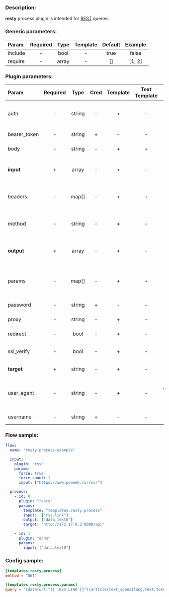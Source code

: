 ### Description:

**resty** process plugin is intended for [REST](https://en.wikipedia.org/wiki/Representational_state_transfer) queries.


### Generic parameters:

| Param   | Required | Type  | Template | Default | Example |
|:--------|:--------:|:-----:|:--------:|:-------:|:-------:|
| include |    -     | bool  |    -     |  true   |  false  |
| require |    -     | array |    -     |   []    | [1, 2]  |


### Plugin parameters:

| Param        | Required | Type   | Cred | Template | Text Template | Default           | Example                      | Description                                            |
|:-------------|:--------:|:------:|:----:|:--------:|:-------------:|:-----------------:|:----------------------------:|:-------------------------------------------------------|
| auth         | -        | string | -    | +        | -             | ""                | "basic"                      | Auth method (basic, bearer).                           |
| bearer_token | -        | string | +    | -        | -             | ""                | "qwerty"                     | Bearer token.                                          |
| body         | -        | string | -    | +        | +             | ""                | "{"foo": "bar"}"             | Request body.                                          |
| **input**    | +        | array  | -    | +        | -             | "[]"              | ["data.array0"]              | List of [DataItem](../../concept.md) fields with data. |
| headers      | -        | map[]  | -    | +        | +             | map[]             | see example                  | Dynamic list of request headers.                       |
| method       | -        | string | -    | +        | -             | "GET"             | "POST"                       | Request method (GET, POST).                            |
| **output**   | +        | array  | -    | +        | -             | "[]"              | ["data.array1"]              | List of target [DataItem](../../concept.md) fields.    |
| params       | -        | map[]  | -    | +        | +             | map[]             | see example                  | Dynamic list of request query parameters.              |
| password     | -        | string | +    | -        | -             | ""                | ""                           | Basic auth password.                                   |
| proxy        | -        | string | -    | +        | -             | ""                | "http://127.0.0.1:8080"      | Proxy settings.                                        |
| redirect     | -        | bool   | -    | +        | -             | true              | false                        | Follow redirects.                                      |
| ssl_verify   | -        | bool   | -    | +        | -             | true              | false                        | Verify server certificate.                             |
| **target**   | +        | string | -    | +        | -             | ""                | "http://172.17.0.2:8080/api" | REST endpoint.                                         |
| user_agent   | -        | string | -    | +        | -             | "gosquito v3.8.0" | "webchela 1.0"               | Custom User-Agent for feed access.                     |
| username     | -        | string | +    | -        | -             | ""                | ""                           | Basic auth username.                                   |


### Flow sample:

```yaml
flow:
  name: "resty-process-example"

  input:
    plugin: "rss"
    params:
      force: true
      force_count: 1
      input: ["https://www.pcweek.ru/rss/"]

  process:
    - id: 0
      plugin: "resty"
      params:
        template: "templates.resty.process"
        input:  ["rss.link"]
        output: ["data.text0"]
        target: "http://172.17.0.2:8080/api"

    - id: 1
      plugin: "echo"
      params:
        input: ["data.text0"]
```

### Config sample:

```toml
[templates.resty.process]
method = "GET"

[templates.resty.process.params]
query = '{data(url:"{{ .RSS.LINK }}"){article{text_spans{lang,text,tokens_amount}}}}'

```



